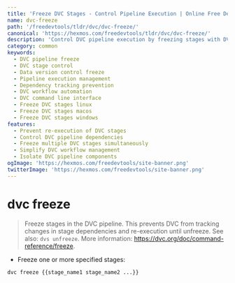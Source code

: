```yaml
---
title: 'Freeze DVC Stages - Control Pipeline Execution | Online Free DevTools by Hexmos'
name: dvc-freeze
path: '/freedevtools/tldr/dvc/dvc-freeze/'
canonical: 'https://hexmos.com/freedevtools/tldr/dvc/dvc-freeze/'
description: 'Control DVC pipeline execution by freezing stages with DVC Freeze. Prevent unwanted re-execution and manage dependencies effectively. Free online tool, no registration required.'
category: common
keywords:
  - DVC pipeline freeze
  - DVC stage control
  - Data version control freeze
  - Pipeline execution management
  - Dependency tracking prevention
  - DVC workflow automation
  - DVC command line interface
  - Freeze DVC stages linux
  - Freeze DVC stages macos
  - Freeze DVC stages windows
features:
  - Prevent re-execution of DVC stages
  - Control DVC pipeline dependencies
  - Freeze multiple DVC stages simultaneously
  - Simplify DVC workflow management
  - Isolate DVC pipeline components
ogImage: 'https://hexmos.com/freedevtools/site-banner.png'
twitterImage: 'https://hexmos.com/freedevtools/site-banner.png'
---
```


# dvc freeze

> Freeze stages in the DVC pipeline.
> This prevents DVC from tracking changes in stage dependencies and re-execution until unfreeze.
> See also: `dvs unfreeze`.
> More information: <https://dvc.org/doc/command-reference/freeze>.

- Freeze one or more specified stages:

`dvc freeze {{stage_name1 stage_name2 ...}}`
